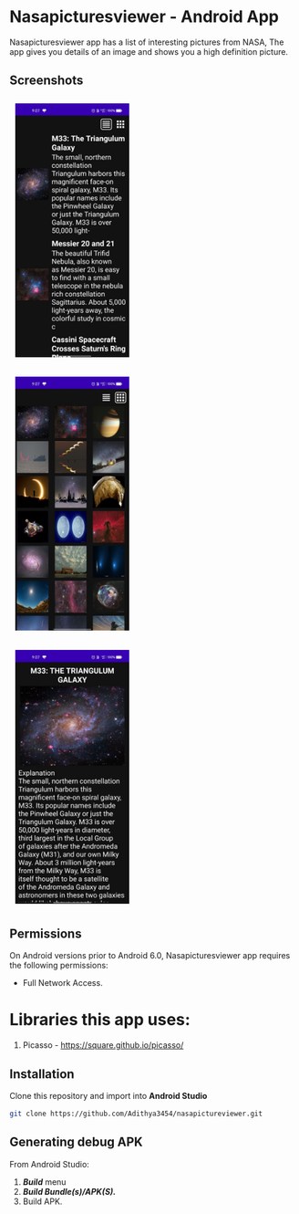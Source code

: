 # Nasapicturesviewer - Android App
Nasapicturesviewer app has a list of interesting pictures from NASA, The app gives you details of an image and shows you a high definition picture.

## Screenshots
[<img src="/gallery_list.jpeg" align="center"
width="200"
    hspace="10" vspace="10">](/gallery_list.jpeg)
    
[<img src="/gallery_grid.jpeg" align="center"
width="200"
    hspace="10" vspace="10">](/gallery_grid.jpeg)

[<img src="/image_detail.jpeg" align="center"
width="200"
    hspace="10" vspace="10">](/image_detail.jpeg)

## Permissions

On Android versions prior to Android 6.0, Nasapicturesviewer app requires the following permissions:
- Full Network Access.

# Libraries this app uses:

1. Picasso - https://square.github.io/picasso/

## Installation
Clone this repository and import into **Android Studio**
```bash
git clone https://github.com/Adithya3454/nasapictureviewer.git
```

## Generating debug APK
From Android Studio:
1. ***Build*** menu
2. ***Build Bundle(s)/APK(S).***
3. Build APK.
